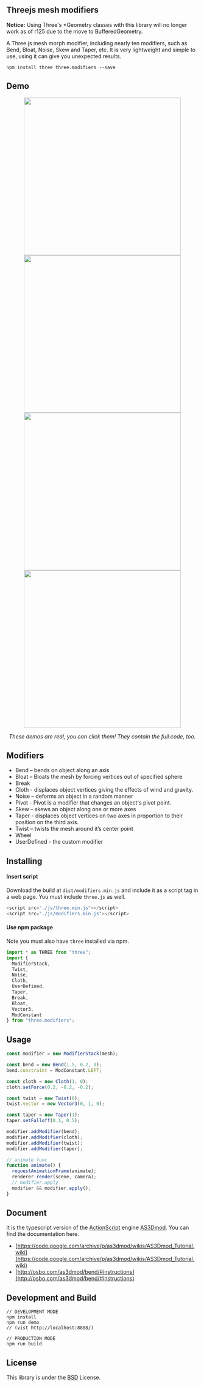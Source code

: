 ## Threejs mesh modifiers

**Notice:** Using Three's \*Geometry classes with this library will no longer work as of r125 due to the move to BufferedGeometry.

A Three.js mesh morph modifier, including nearly ten modifiers, such as Bend, Bloat, Noise, Skew and Taper, etc. It is very lightweight and simple to use, using it can give you unexpected results.

```shell
npm install three three.modifiers --save
```

## Demo

<p align="center">
  <a href="https://codesandbox.io/s/three-mesh-modifiers-website-b55p6?file=/src/components/Photo.js"><img width="412" src="https://github.com/drawcall/threejs-mesh-modifiers/blob/master/example/images/thumb/04-min.gif?raw=true" /></a>
  <a href="https://codesandbox.io/s/three-mesh-modifiers-demo2-61b7o?file=/src/components/Modifier.js"><img width="412" src="https://github.com/drawcall/threejs-mesh-modifiers/blob/master/example/images/thumb/03-min.gif?raw=true" /></a>
  <a href="https://drawcall.github.io/threejs-mesh-modifiers/example/demo.html"><img width="412" src="https://github.com/drawcall/threejs-mesh-modifiers/blob/master/example/images/thumb/01-min.gif?raw=true" /></a>
  <a href="https://drawcall.github.io/threejs-mesh-modifiers/example/demo2.html"><img width="412" src="https://github.com/drawcall/threejs-mesh-modifiers/blob/master/example/images/thumb/02-min.gif?raw=true" /></a>
</p>
<p align="middle">
  <i>These demos are real, you can click them! They contain the full code, too.</i>
</p>

## Modifiers

- Bend – bends on object along an axis
- Bloat – Bloats the mesh by forcing vertices out of specified sphere
- Break
- Cloth - displaces object vertices giving the effects of wind and gravity.
- Noise – deforms an object in a random manner
- Pivot - Pivot is a modifier that changes an object's pivot point.
- Skew – skews an object along one or more axes
- Taper - displaces object vertices on two axes in proportion to their position on the third axis.
- Twist – twists the mesh around it’s center point
- Wheel
- UserDefined - the custom modifier

## Installing

#### Insert script

Download the build at `dist/modifiers.min.js` and include it as a script tag in a web page. You must include `three.js` as well.

```javascript
<script src="./js/three.min.js"></script>
<script src="./js/modifiers.min.js"></script>
```

#### Use npm package

Note you must also have `three` installed via npm.

```javascript
import * as THREE from "three";
import {
  ModifierStack,
  Twist,
  Noise,
  Cloth,
  UserDefined,
  Taper,
  Break,
  Bloat,
  Vector3,
  ModConstant
} from "three.modifiers";
```

## Usage

```javascript
const modifier = new ModifierStack(mesh);

const bend = new Bend(1.5, 0.2, 0);
bend.constraint = ModConstant.LEFT;

const cloth = new Cloth(1, 0);
cloth.setForce(0.2, -0.2, -0.2);

const twist = new Twist(0);
twist.vector = new Vector3(0, 1, 0);

const taper = new Taper(1);
taper.setFalloff(0.1, 0.5);

modifier.addModifier(bend);
modifier.addModifier(cloth);
modifier.addModifier(twist);
modifier.addModifier(taper);

// animate func
function animate() {
  requestAnimationFrame(animate);
  renderer.render(scene, camera);
  // modifier.apply
  modifier && modifier.apply();
}
```

## Document

It is the typescript version of the [ActionScript](https://en.wikipedia.org/wiki/ActionScript) engine [AS3Dmod](https://code.google.com/archive/p/as3dmod/). You can find the documentation here.

- [https://code.google.com/archive/p/as3dmod/wikis/AS3Dmod_Tutorial.wiki](https://code.google.com/archive/p/as3dmod/wikis/AS3Dmod_Tutorial.wiki)
- [http://osbo.com/as3dmod/bend/#instructions](http://osbo.com/as3dmod/bend/#instructions)

## Development and Build

```shell
// DEVELOPMENT MODE
npm install
npm run demo
// (vist http://localhost:8888/)

// PRODUCTION MODE
npm run build
```

## License

This library is under the [BSD](https://opensource.org/licenses/BSD-3-Clause) License.
